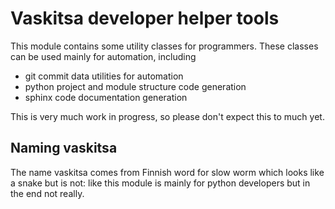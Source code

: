 # Vaskitsa developer helper tools

This module contains some utility classes for programmers. These classes can
be used mainly for automation, including

* git commit data utilities for automation
* python project and module structure code generation
* sphinx code documentation generation

This is very much work in progress, so please don't expect this to much yet.

## Naming vaskitsa

The name vaskitsa comes from Finnish word for slow worm which looks like a
snake but is not: like this module is mainly for python developers but in
the end not really.
